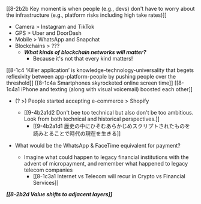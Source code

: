 [[8-2b2b Key moment is when people (e.g., devs) don't have to worry about the infrastructure (e.g., platform risks including high take rates)]]
- Camera > Instagram and TikTok
- GPS > Uber and DoorDash
- Mobile > WhatsApp and Snapchat
- Blockchains > ???
	- ***What kinds of blockchain networks will matter?***
		- Because it's not that every kind matters!

[[8-1c4 ‘Killer application’ is knowledge-technology-universality that begets reflexivity between app-platform-people by pushing people over the threshold]]
	[[8-1c4a Smartphones skyrocketed online screen time]]
	[[8-1c4a1 iPhone and texting (along with visual voicemail) boosted each other]]

- (? >) People started accepting e-commerce > Shopify
	- [[9-4b2a1d2 Don't bee too technical but also don't be too ambitious. Look from both technical and historical perspectives.]]
		- [[9-4b2a1d1 歴史の中にひそむあらかじめスクリプトされたものを読みとることで時代の現在を生きる]]

- What would be the WhatsApp & FaceTime equivalent for payment?
	- Imagine what could happen to legacy financial institutions with the advent of micropayment, and remember what happened to legacy telecom companies
		- [[8-1c3a1 Internet vs Telecom will recur in Crypto vs Financial Services]]

***[[8-2b2d Value shifts to adjacent layers]]***